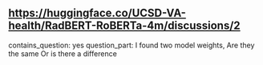 ## https://huggingface.co/UCSD-VA-health/RadBERT-RoBERTa-4m/discussions/2

contains_question: yes
question_part: I found two model weights, Are they the same Or is there a difference